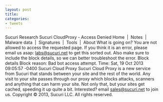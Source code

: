 ```yaml
---
layout: post
title: 
categories:
- tweets
---
```

Sucuri Research
Sucuri CloudProxy - Access Denied Home  |  Notes  |  Malware data  |  Signatures  |  Tools  |  About
What is going on?
You are not allowed to access the requested page. If you think it is an error, please email us asap: labs@sucuri.net to get this sorted out. Also make sure to include the block details, so we can better troubleshoot the error.
Block details
Block reason: Bad bot access attempt.
Time: Sat, 19 Oct 2013 09:05:57 -0400
Sucuri Cloud Proxy
Sucuri Cloud Proxy is a new service from Sucuri that stands between your site and the rest of the world. Any visit to your site passes through our proxy which blocks attacks, scanners and anything that can harm your site.
Not only that, but your sites get cached, speeding it up quite a bit. Interested? email sales@sucuri.net to join us.
Copyright © 2013, Sucuri LLC. All rights reserved.
